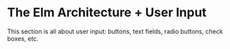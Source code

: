 # The Elm Architecture + User Input

This section is all about user input: buttons, text fields, radio buttons, check boxes, etc.